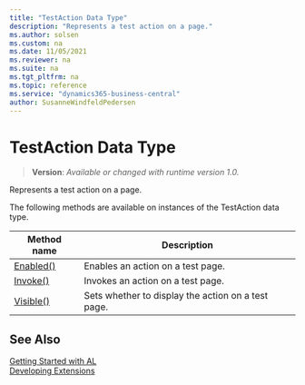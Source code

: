 ```yaml
---
title: "TestAction Data Type"
description: "Represents a test action on a page."
ms.author: solsen
ms.custom: na
ms.date: 11/05/2021
ms.reviewer: na
ms.suite: na
ms.tgt_pltfrm: na
ms.topic: reference
ms.service: "dynamics365-business-central"
author: SusanneWindfeldPedersen
---
```

[//]: # (START>DO_NOT_EDIT)
[//]: # (IMPORTANT:Do not edit any of the content between here and the END>DO_NOT_EDIT.)
[//]: # (Any modifications should be made in the .xml files in the ModernDev repo.)
# TestAction Data Type
> **Version**: _Available or changed with runtime version 1.0._

Represents a test action on a page.



The following methods are available on instances of the TestAction data type.

|Method name|Description|
|-----------|-----------|
|[Enabled()](testaction-enabled-method.md)|Enables an action on a test page.|
|[Invoke()](testaction-invoke-method.md)|Invokes an action on a test page.|
|[Visible()](testaction-visible-method.md)|Sets whether to display the action on a test page.|

[//]: # (IMPORTANT: END>DO_NOT_EDIT)
## See Also  
[Getting Started with AL](../../devenv-get-started.md)  
[Developing Extensions](../../devenv-dev-overview.md)  